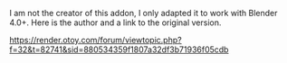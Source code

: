 I am not the creator of this addon, I only adapted it to work with Blender 4.0+. Here is the author and a link to the original version.

https://render.otoy.com/forum/viewtopic.php?f=32&t=82741&sid=880534359f1807a32df3b71936f05cdb





